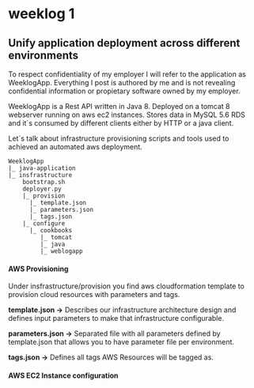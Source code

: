 # weeklog 1

## Unify application deployment across different environments

To respect confidentiality of my employer I will refer to the application as WeeklogApp. Everything I post 
is authored by me and is not revealing confidential information or propietary software owned by my employer.

WeeklogApp is a Rest API written in Java 8. Deployed on a tomcat 8 webserver running on aws ec2 instances.
Stores data in  MySQL 5.6 RDS and it´s consumed by different clients either by HTTP or a java client.

Let´s talk about infrastructure provisioning scripts and tools used to achieved an automated aws deployment.
```
WeeklogApp
|_ java-application
|_ insfrastructure
    bootstrap.sh
    deployer.py
    |_ provision
      |_ template.json
      |_ parameters.json
      |_ tags.json
    |_ configure
      |_ cookbooks
         |_ tomcat
         |_ java
         |_ weblogapp
```    
#### AWS Provisioning
Under insfrastructure/provision you find aws cloudformation template to provision cloud resources with parameters and tags.

**template.json ->** Describes our infrastructure architecture design and defines input parameters to make that infrastructure configurable. 

**parameters.json ->** Separated file with all parameters defined by template.json that allows you to have parameter file per environment.

**tags.json ->** Defines all tags AWS Resources will be tagged as.

#### AWS EC2 Instance configuration 

